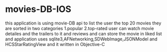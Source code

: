 # movies-DB-IOS
this application is using movie-DB api to list the user the top 20 movies
they are sorted in two categories 1.popular 2.top-rated
user can watch movie detailes and the trailers to it and reviews 
and can store the movie in liked list
and application uses sqlite3,AFNetworking,SDWebImage,JSONModel and HCSStarRatingView
and it written in Objective-C
